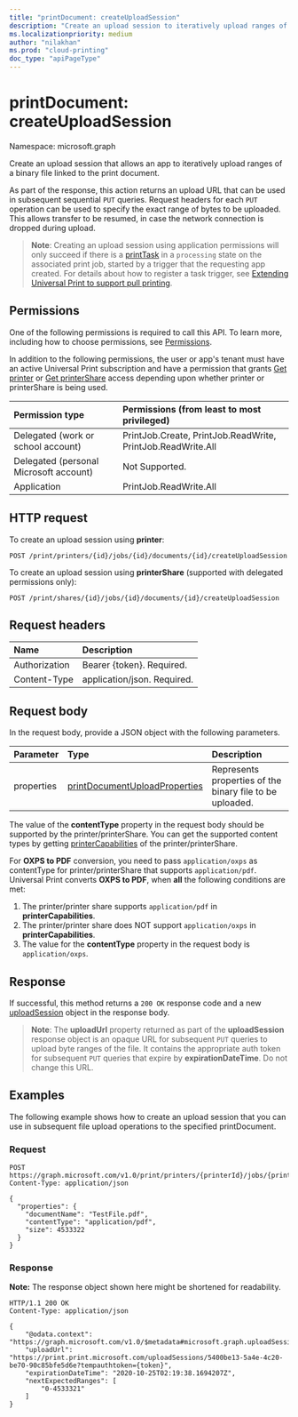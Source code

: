 ```yaml
---
title: "printDocument: createUploadSession"
description: "Create an upload session to iteratively upload ranges of binary file of printDocument."
ms.localizationpriority: medium
author: "nilakhan"
ms.prod: "cloud-printing"
doc_type: "apiPageType"
---
```


# printDocument: createUploadSession
Namespace: microsoft.graph

Create an upload session that allows an app to iteratively upload ranges of a binary file linked to the print document.

As part of the response, this action returns an upload URL that can be used in subsequent sequential `PUT` queries. Request headers for each `PUT` operation can be used to specify the exact range of bytes to be uploaded. This allows transfer to be resumed, in case the network connection is dropped during upload. 

>**Note**: Creating an upload session using application permissions will only succeed if there is a [printTask](../resources/printTask.md) in a `processing` state on the associated print job, started by a trigger that the requesting app created. For details about how to register a task trigger, see [Extending Universal Print to support pull printing](/graph/universal-print-concept-overview#extending-universal-print-to-support-pull-printing).

## Permissions
One of the following permissions is required to call this API. To learn more, including how to choose permissions, see [Permissions](/graph/permissions-reference).

In addition to the following permissions, the user or app's tenant must have an active Universal Print subscription and have a permission that grants [Get printer](printer-get.md) or [Get printerShare](printershare-get.md) access depending upon whether printer or printerShare is being used.

| Permission type                        | Permissions (from least to most privileged) |
|:---------------------------------------|:--------------------------------------------|
| Delegated (work or school account)     | PrintJob.Create, PrintJob.ReadWrite, PrintJob.ReadWrite.All |
| Delegated (personal Microsoft account) | Not Supported. |
| Application                            | PrintJob.ReadWrite.All |

## HTTP request

<!-- {
  "blockType": "ignored"
}
-->

To create an upload session using **printer**: 

<!-- { "blockType": "ignored" } -->
```http
POST /print/printers/{id}/jobs/{id}/documents/{id}/createUploadSession
```

To create an upload session using **printerShare** (supported with delegated permissions only): 

<!-- { "blockType": "ignored" } -->
```http
POST /print/shares/{id}/jobs/{id}/documents/{id}/createUploadSession
```

## Request headers
|Name|Description|
|:---|:---|
|Authorization|Bearer {token}. Required.|
|Content-Type|application/json. Required.|

## Request body
In the request body, provide a JSON object with the following parameters.

| Parameter    | Type        | Description |
|:-------------|:------------|:------------|
|properties|[printDocumentUploadProperties](../resources/printDocumentUploadProperties.md)|Represents properties of the binary file to be uploaded.|

The value of the **contentType** property in the request body should be supported by the printer/printerShare. You can get the supported content types by getting [printerCapabilities](../resources/printercapabilities.md) of the printer/printerShare. 

For **OXPS to PDF** conversion, you need to pass `application/oxps` as contentType for printer/printerShare that supports `application/pdf`. 
Universal Print converts **OXPS to PDF**, when **all** the following conditions are met: 
1.	The printer/printer share supports `application/pdf` in **printerCapabilities**. 
2.	The printer/printer share does NOT support `application/oxps` in **printerCapabilities**. 
3.	The value for the **contentType** property in the request body is `application/oxps`.

## Response

If successful, this method returns a `200 OK` response code and a new [uploadSession](../resources/uploadsession.md) object in the response body.

>**Note**: The **uploadUrl** property returned as part of the **uploadSession** response object is an opaque URL for subsequent `PUT` queries to upload byte ranges of the file. It contains the appropriate auth token for subsequent `PUT` queries that expire by **expirationDateTime**. Do not change this URL.

## Examples

The following example shows how to create an upload session that you can use in subsequent file upload operations to the specified printDocument.

### Request

<!-- {
  "blockType": "request",
  "name": "printdocument_createuploadsession"
}
-->
``` http
POST https://graph.microsoft.com/v1.0/print/printers/{printerId}/jobs/{printJobId}/documents/{printDocumentId}/createUploadSession
Content-Type: application/json

{
  "properties": {
    "documentName": "TestFile.pdf",
    "contentType": "application/pdf", 
    "size": 4533322
  }
}
```
### Response

**Note:** The response object shown here might be shortened for readability.
<!-- {
  "blockType": "response",
  "truncated": true,
  "@odata.type": "microsoft.graph.uploadSession"
}
-->
``` http
HTTP/1.1 200 OK
Content-Type: application/json

{
    "@odata.context": "https://graph.microsoft.com/v1.0/$metadata#microsoft.graph.uploadSession",
    "uploadUrl": "https://print.print.microsoft.com/uploadSessions/5400be13-5a4e-4c20-be70-90c85bfe5d6e?tempauthtoken={token}",
    "expirationDateTime": "2020-10-25T02:19:38.1694207Z",
    "nextExpectedRanges": [
        "0-4533321"
    ]
}
```

